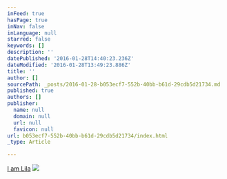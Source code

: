 ```yaml
---
inFeed: true
hasPage: true
inNav: false
inLanguage: null
starred: false
keywords: []
description: ''
datePublished: '2016-01-28T14:40:23.236Z'
dateModified: '2016-01-28T13:49:23.886Z'
title: ''
author: []
sourcePath: _posts/2016-01-28-b053ecf7-552b-40bb-b61d-29cdb5d21734.md
published: true
authors: []
publisher:
  name: null
  domain: null
  url: null
  favicon: null
url: b053ecf7-552b-40bb-b61d-29cdb5d21734/index.html
_type: Article

---
```

[I am Lila][0]
![](https://the-grid-user-content.s3-us-west-2.amazonaws.com/e59f6f8e-97e5-42dc-a8b3-b07cc73b02c0.jpg)

[0]: null